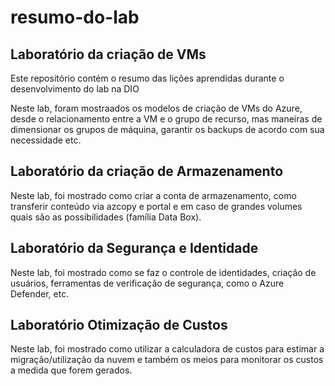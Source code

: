 # resumo-do-lab

## Laboratório da criação de VMs
Este repositório contém o resumo das lições aprendidas durante o desenvolvimento do lab na DIO

Neste lab, foram mostraados os modelos de criação de VMs do Azure, desde o relacionamento entre a VM e o grupo de recurso, mas maneiras de dimensionar os grupos de máquina, garantir os backups de acordo com sua necessidade etc.

## Laboratório da criação de Armazenamento

Neste lab, foi mostrado como criar a conta de armazenamento, como transferir conteúdo via azcopy e portal e em caso de grandes volumes quais são as possibilidades (família Data Box).

## Laboratório da Segurança e Identidade

Neste lab, foi mostrado como se faz o controle de identidades, criação de usuários, ferramentas de verificação de segurança, como o Azure Defender, etc.

## Laboratório Otimização de Custos

Neste lab, foi mostrado como utilizar a calculadora de custos para estimar a migração/utilização da nuvem e também os meios para monitorar os custos a medida que forem gerados.

